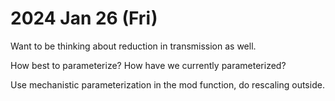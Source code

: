 
2024 Jan 26 (Fri)
=================

Want to be thinking about reduction in transmission as well.

How best to parameterize? How have we currently parameterized?

Use mechanistic parameterization in the mod function, do rescaling outside.
